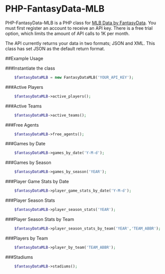 # PHP-FantasyData-MLB

PHP-FantasyData-MLB is a PHP class for [MLB Data by FantasyData](http://fantasydata.com/).
You must first register an account to receive an API key. There is a free trial option, which limits the amount of API calls to 1K per month.

The API currently returns your data in two formats; JSON and XML. This class has set JSON as the default return format.

##Example Usage

###Instantiate the class
```php
    $fantasyDataMLB = new FantasyDataMLB('YOUR_API_KEY');
```

###Active Players
```php
    $fantasyDataMLB->active_players();
```

###Active Teams
```php
    $fantasyDataMLB->active_teams();
```

###Free Agents
```php
    $fantasyDataMLB->free_agents();
```

###Games by Date
```php
    $fantasyDataMLB->games_by_date('Y-M-d');
```

###Games by Season
```php
    $fantasyDataMLB->games_by_season('YEAR');
```

###Player Game Stats by Date
```php
    $fantasyDataMLB->player_game_stats_by_date('Y-M-d');
```

###Player Season Stats
```php
    $fantasyDataMLB->player_season_stats('YEAR');
```

###Player Season Stats by Team
```php
    $fantasyDataMLB->player_season_stats_by_team('YEAR','TEAM_ABBR');
```

###Players by Team
```php
    $fantasyDataMLB->player_by_team('TEAM_ABBR');
```

###Stadiums
```php
    $fantasyDataMLB->stadiums();
```
